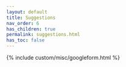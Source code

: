 ```yaml
---
layout: default
title: Suggestions
nav_order: 6
has_children: true
permalink: suggestions.html
has_toc: false
---
```


{% include custom/misc/googleform.html %}
